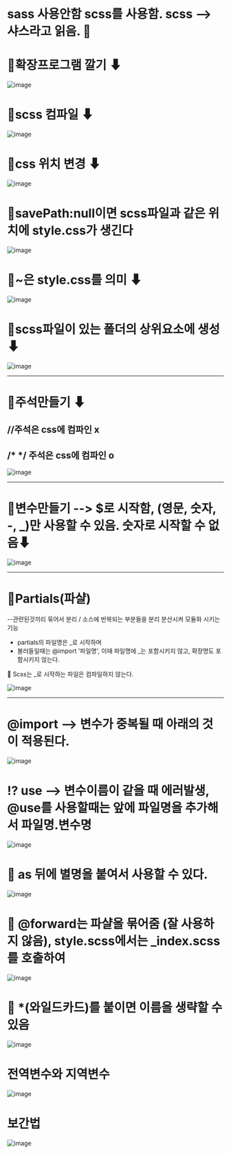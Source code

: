 # sass 사용안함 scss를 사용함. scss --> 샤스라고 읽음. 🍍

# 🍻확장프로그램 깔기 ⬇ 

![image](https://github.com/myunzzhang/sass/assets/129017008/a8fbc53e-ac44-45ef-8f8b-f09ba5a20511)


# 🍻scss 컴파일 ⬇

![image](https://github.com/myunzzhang/sass/assets/129017008/76232ffa-03d1-4bd1-b446-bd06478964f9)


# 🍻css 위치 변경 ⬇

![image](https://github.com/myunzzhang/sass/assets/129017008/fb1c48dd-6a2d-40f1-aa69-2b7d49a7fe59)


# 🍻savePath:null이면 scss파일과 같은 위치에 style.css가 생긴다

![image](https://github.com/myunzzhang/sass/assets/129017008/76dacc50-50d5-4bba-a905-9bcc2ed2f848)


# 🍻~은 style.css를 의미 ⬇

![image](https://github.com/myunzzhang/sass/assets/129017008/79205e7e-3faf-445a-bf77-abd05948e518)


# 🍻scss파일이 있는 폴더의 상위요소에 생성 ⬇

![image](https://github.com/myunzzhang/sass/assets/129017008/46016930-7fd0-4d5f-990f-da456e7178e3)




--------------------------------------------------------------------------




# 🍻주석만들기 ⬇
## //주석은 css에 컴파인 x
##  /* */ 주석은 css에 컴파인 o

![image](https://github.com/myunzzhang/sass/assets/129017008/e4a76bd7-75b3-4181-bc7c-0bbf693fd731)




--------------------------------------------------------------------------




# 🍻변수만들기 --> $로 시작함, (영문, 숫자, -, _)만 사용할 수 있음. 숫자로 시작할 수 없음⬇

![image](https://github.com/myunzzhang/sass/assets/129017008/8f09d322-0f59-4faf-892d-3c25399a3d27)




--------------------------------------------------------------------------




# 🍻Partials(파샬)
--관련된것끼리 묶어서 분리 / 소스에 반복되는 부분들을 분리 분산시켜 모듈화 시키는 기능 

  * partials의 파일명은 _로 시작하며
  * 불러들일때는 @import '파일명',  이때 파일명에 _는 포함시키지 않고, 확장명도 포함시키지 않는다. 

💢 Scss는 _로 시작하는 파일은 컴파일하지 않는다.

![image](https://github.com/myunzzhang/sass/assets/129017008/a605d617-371b-4aca-93e0-cd738dce866d)




--------------------------------------------------------------------------




# @import --> 변수가 중복될 때 아래의 것이 적용된다. 

![image](https://github.com/myunzzhang/sass/assets/129017008/626659e6-2c30-4680-82d4-bf3bb8c94465)



# ⁉️ use --> 변수이름이 같을 때 에러발생, @use를 사용할때는 앞에 파일명을 추가해서 파일명.변수명

![image](https://github.com/myunzzhang/sass/assets/129017008/5e382de7-cde3-42cd-b4ae-e64148ccbcc2)


# 🦖 as 뒤에 별명을 붙여서 사용할 수 있다.

![image](https://github.com/myunzzhang/sass/assets/129017008/00b193ab-3b94-466e-9c72-9b5d35e347af)

 
# 🍳 @forward는 파샬을 묶어줌 (잘 사용하지 않음), style.scss에서는 _index.scss를 호출하여 

![image](https://github.com/myunzzhang/sass/assets/129017008/e4d9dee8-8a0a-47ca-81fd-29ee57f33373)


# 🍻 *(와일드카드)를 붙이면 이름을 생략할 수 있음

![image](https://github.com/myunzzhang/sass/assets/129017008/16105c52-9bc0-4887-9e85-2e20c9293184)



# 전역변수와 지역변수

![image](https://github.com/myunzzhang/sass/assets/129017008/c0d0a05e-8225-4b50-9470-1c84a2c25978)

# 보간법

![image](https://github.com/myunzzhang/sass/assets/129017008/b8637522-ce4b-4cd9-b5de-a09706664bbe)

